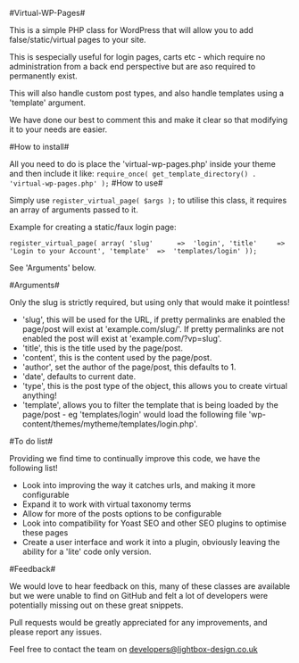 #Virtual-WP-Pages#

This is a simple PHP class for WordPress that will allow you to add false/static/virtual pages to your site.

This is sespecially useful for login pages, carts etc - which require no administration from a back end perspective but are aso required to permanently exist.

This will also handle custom post types, and also handle templates using a 'template' argument.

We have done our best to comment this and make it clear so that modifying it to your needs are easier.

#How to install#

All you need to do is place the 'virtual-wp-pages.php' inside your theme and then include it like:
`
  require_once( get_template_directory() . 'virtual-wp-pages.php' );
`
#How to use#

Simply use `register_virtual_page( $args );` to utilise this class, it requires an array of arguments passed to it.

Example for creating a static/faux login page:

`
register_virtual_page(
	array(
		'slug'		=>	'login',
		'title'		=>	'Login to your Account',
		'template'	=>	'templates/login'
	));
`

See 'Arguments' below.

#Arguments#

Only the slug is strictly required, but using only that would make it pointless!

- 'slug', this will be used for the URL, if pretty permalinks are enabled the page/post will exist at 'example.com/slug/'. If pretty permalinks are not enabled the post will exist at 'example.com/?vp=slug'.
- 'title', this is the title used by the page/post.
- 'content', this is the content used by the page/post.
- 'author', set the author of the page/post, this defaults to 1.
- 'date', defaults to current date.
- 'type', this is the post type of the object, this allows you to create virtual anything!
- 'template', allows you to filter the template that is being loaded by the page/post - eg 'templates/login' would load the following file 'wp-content/themes/mytheme/templates/login.php'.

#To do list#

Providing we find time to continually improve this code, we have the following list!

- Look into improving the way it catches urls, and making it more configurable
- Expand it to work with virtual taxonomy terms
- Allow for more of the posts options to be configurable
- Look into compatibility for Yoast SEO and other SEO plugins to optimise these pages
- Create a user interface and work it into a plugin, obviously leaving the ability for a 'lite' code only version.

#Feedback#

We would love to hear feedback on this, many of these classes are available but we were unable to find on GitHub and felt a lot of developers were potentially missing out on these great snippets.

Pull requests would be greatly appreciated for any improvements, and please report any issues.

Feel free to contact the team on developers@lightbox-design.co.uk
